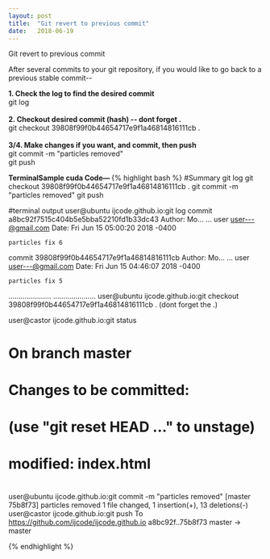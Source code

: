 ```yaml
---
layout: post
title:  "Git revert to previous commit"
date:   2018-06-19
---
```


<p class="intro"><span class="dropcap">G</span>it revert to previous commit</p>
After several commits to your git repository, if you would like to go back to a previous stable commit--

<b>1. Check the log to find the desired commit</b><br>
git log<br><br>
<b>2. Checkout desired commit (hash) -- dont forget .</b><br>
git checkout 39808f99f0b44654717e9f1a46814816111cb .<br><br>
<b>3/4. Make changes if you want, and commit, then push</b><br>
git commit -m "particles removed"<br>
git push<br>

<b>TerminalSample cuda Code— </b>
{% highlight bash %}
#Summary
git log
git checkout 39808f99f0b44654717e9f1a46814816111cb .
git commit -m "particles removed"
git push 

#terminal output
user@ubuntu ijcode.github.io:git log
commit a8bc92f7515c404b5e5bba52210fd1b33dc43
Author: Mo... ... user <user---@gmail.com>
Date:   Fri Jun 15 05:00:20 2018 -0400

    particles fix 6

commit 39808f99f0b44654717e9f1a46814816111cb
Author: Mo... ... user <user---@gmail.com>
Date:   Fri Jun 15 04:46:07 2018 -0400

    particles fix 5

.....................
.....................
user@ubuntu ijcode.github.io:git checkout 39808f99f0b44654717e9f1a46814816111cb .
(dont forget the .)

user@castor ijcode.github.io:git status
# On branch master
# Changes to be committed:
#   (use "git reset HEAD <file>..." to unstage)
#
#	modified:   index.html
#
user@ubuntu ijcode.github.io:git commit -m "particles removed"
[master 75b8f73] particles removed
 1 file changed, 1 insertion(+), 13 deletions(-)
user@castor ijcode.github.io:git push
To https://github.com/ijcode/ijcode.github.io
   a8bc92f..75b8f73  master -> master

{% endhighlight %}

